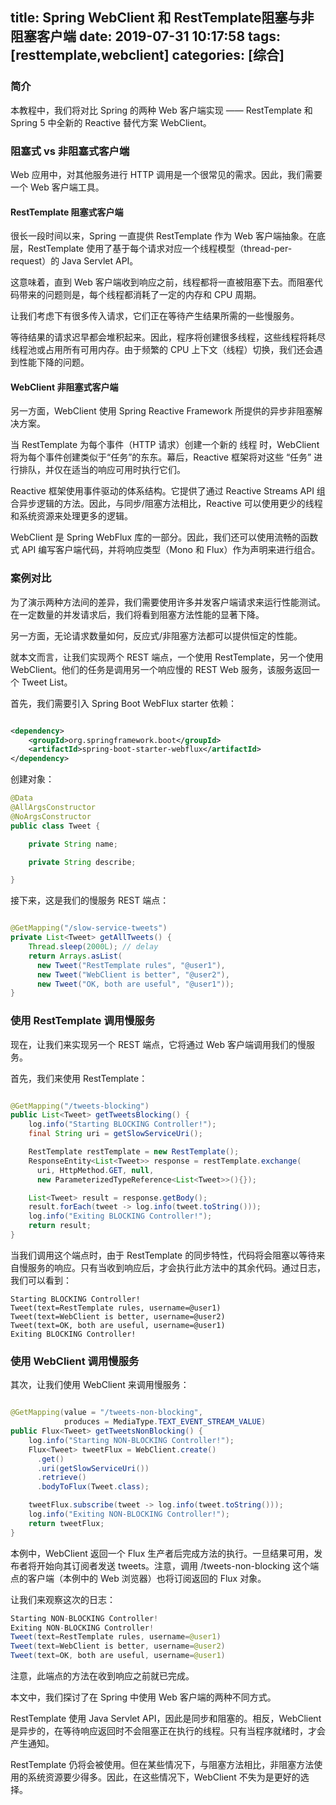 title: Spring WebClient 和 RestTemplate阻塞与非阻塞客户端
date: 2019-07-31 10:17:58
tags: [resttemplate,webclient]
categories: [综合]
---
### 简介

本教程中，我们将对比 Spring 的两种 Web 客户端实现 —— RestTemplate 和 Spring 5 中全新的 Reactive 替代方案 WebClient。

<!--more-->

### 阻塞式 vs 非阻塞式客户端

Web 应用中，对其他服务进行 HTTP 调用是一个很常见的需求。因此，我们需要一个 Web 客户端工具。

#### RestTemplate 阻塞式客户端

很长一段时间以来，Spring 一直提供 RestTemplate 作为 Web 客户端抽象。在底层，RestTemplate 使用了基于每个请求对应一个线程模型（thread-per-request）的 Java Servlet API。

这意味着，直到 Web 客户端收到响应之前，线程都将一直被阻塞下去。而阻塞代码带来的问题则是，每个线程都消耗了一定的内存和 CPU 周期。

让我们考虑下有很多传入请求，它们正在等待产生结果所需的一些慢服务。

等待结果的请求迟早都会堆积起来。因此，程序将创建很多线程，这些线程将耗尽线程池或占用所有可用内存。由于频繁的 CPU 上下文（线程）切换，我们还会遇到性能下降的问题。

#### WebClient 非阻塞式客户端

另一方面，WebClient 使用 Spring Reactive Framework 所提供的异步非阻塞解决方案。

当 RestTemplate 为每个事件（HTTP 请求）创建一个新的 线程 时，WebClient 将为每个事件创建类似于“任务”的东东。幕后，Reactive 框架将对这些 “任务” 进行排队，并仅在适当的响应可用时执行它们。

Reactive 框架使用事件驱动的体系结构。它提供了通过 Reactive Streams API 组合异步逻辑的方法。因此，与同步/阻塞方法相比，Reactive 可以使用更少的线程和系统资源来处理更多的逻辑。

WebClient 是 Spring WebFlux 库的一部分。因此，我们还可以使用流畅的函数式 API 编写客户端代码，并将响应类型（Mono 和 Flux）作为声明来进行组合。

### 案例对比

为了演示两种方法间的差异，我们需要使用许多并发客户端请求来运行性能测试。在一定数量的并发请求后，我们将看到阻塞方法性能的显著下降。

另一方面，无论请求数量如何，反应式/非阻塞方法都可以提供恒定的性能。

就本文而言，让我们实现两个 REST 端点，一个使用 RestTemplate，另一个使用 WebClient。他们的任务是调用另一个响应慢的 REST Web 服务，该服务返回一个 Tweet List。

首先，我们需要引入 Spring Boot WebFlux starter 依赖：

```xml

<dependency>
    <groupId>org.springframework.boot</groupId>
    <artifactId>spring-boot-starter-webflux</artifactId>
</dependency>
```

创建对象：

```java
@Data
@AllArgsConstructor
@NoArgsConstructor
public class Tweet {

    private String name;

    private String describe;

}
```

接下来，这是我们的慢服务 REST 端点：

```java

@GetMapping("/slow-service-tweets")
private List<Tweet> getAllTweets() {
    Thread.sleep(2000L); // delay
    return Arrays.asList(
      new Tweet("RestTemplate rules", "@user1"),
      new Tweet("WebClient is better", "@user2"),
      new Tweet("OK, both are useful", "@user1"));
}
```

### 使用 RestTemplate 调用慢服务

现在，让我们来实现另一个 REST 端点，它将通过 Web 客户端调用我们的慢服务。

首先，我们来使用 RestTemplate：

```java

@GetMapping("/tweets-blocking")
public List<Tweet> getTweetsBlocking() {
    log.info("Starting BLOCKING Controller!");
    final String uri = getSlowServiceUri();

    RestTemplate restTemplate = new RestTemplate();
    ResponseEntity<List<Tweet>> response = restTemplate.exchange(
      uri, HttpMethod.GET, null,
      new ParameterizedTypeReference<List<Tweet>>(){});

    List<Tweet> result = response.getBody();
    result.forEach(tweet -> log.info(tweet.toString()));
    log.info("Exiting BLOCKING Controller!");
    return result;
}
```

当我们调用这个端点时，由于 RestTemplate 的同步特性，代码将会阻塞以等待来自慢服务的响应。只有当收到响应后，才会执行此方法中的其余代码。通过日志，我们可以看到：

```
Starting BLOCKING Controller!
Tweet(text=RestTemplate rules, username=@user1)
Tweet(text=WebClient is better, username=@user2)
Tweet(text=OK, both are useful, username=@user1)
Exiting BLOCKING Controller!
```

### 使用 WebClient 调用慢服务

其次，让我们使用 WebClient 来调用慢服务：

```java

@GetMapping(value = "/tweets-non-blocking", 
            produces = MediaType.TEXT_EVENT_STREAM_VALUE)
public Flux<Tweet> getTweetsNonBlocking() {
    log.info("Starting NON-BLOCKING Controller!");
    Flux<Tweet> tweetFlux = WebClient.create()
      .get()
      .uri(getSlowServiceUri())
      .retrieve()
      .bodyToFlux(Tweet.class);

    tweetFlux.subscribe(tweet -> log.info(tweet.toString()));
    log.info("Exiting NON-BLOCKING Controller!");
    return tweetFlux;
}
```

本例中，WebClient 返回一个 Flux 生产者后完成方法的执行。一旦结果可用，发布者将开始向其订阅者发送 tweets。注意，调用 /tweets-non-blocking 这个端点的客户端（本例中的 Web 浏览器）也将订阅返回的 Flux 对象。

让我们来观察这次的日志：

```java
Starting NON-BLOCKING Controller!
Exiting NON-BLOCKING Controller!
Tweet(text=RestTemplate rules, username=@user1)
Tweet(text=WebClient is better, username=@user2)
Tweet(text=OK, both are useful, username=@user1)
```

注意，此端点的方法在收到响应之前就已完成。

本文中，我们探讨了在 Spring 中使用 Web 客户端的两种不同方式。

RestTemplate 使用 Java Servlet API，因此是同步和阻塞的。相反，WebClient 是异步的，在等待响应返回时不会阻塞正在执行的线程。只有当程序就绪时，才会产生通知。

RestTemplate 仍将会被使用。但在某些情况下，与阻塞方法相比，非阻塞方法使用的系统资源要少得多。因此，在这些情况下，WebClient 不失为是更好的选择。
